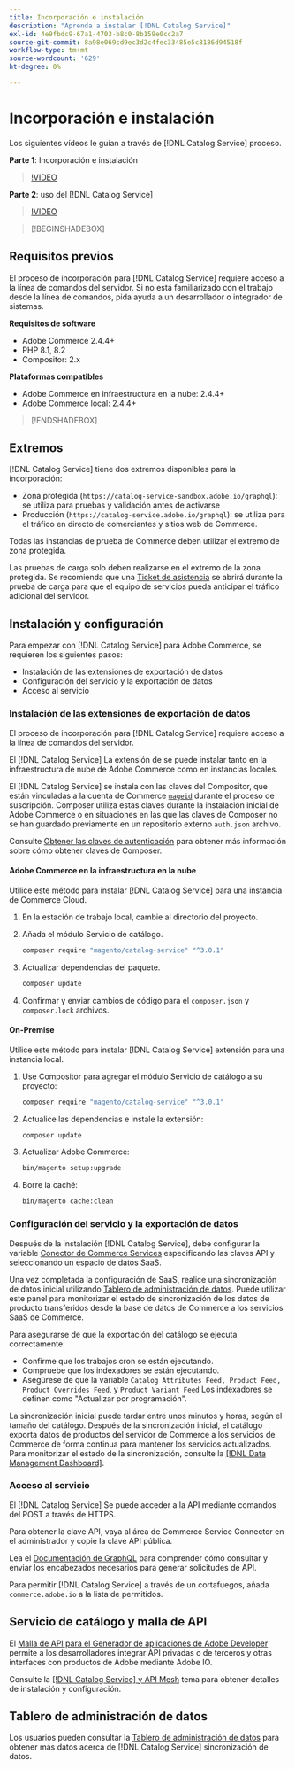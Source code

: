 ```yaml
---
title: Incorporación e instalación
description: "Aprenda a instalar [!DNL Catalog Service]"
exl-id: 4e9fbdc9-67a1-4703-b8c0-8b159e0cc2a7
source-git-commit: 8a98e069cd9ec3d2c4fec33485e5c8186d94518f
workflow-type: tm+mt
source-wordcount: '629'
ht-degree: 0%

---
```


# Incorporación e instalación

Los siguientes vídeos le guían a través de [!DNL Catalog Service] proceso.

**Parte 1**: Incorporación e instalación

>[!VIDEO](https://video.tv.adobe.com/v/3415599)

**Parte 2**: uso del [!DNL Catalog Service]

>[!VIDEO](https://video.tv.adobe.com/v/3415600)

>[!BEGINSHADEBOX]

## Requisitos previos

El proceso de incorporación para [!DNL Catalog Service] requiere acceso a la línea de comandos del servidor. Si no está familiarizado con el trabajo desde la línea de comandos, pida ayuda a un desarrollador o integrador de sistemas.

**Requisitos de software**

- Adobe Commerce 2.4.4+
- PHP 8.1, 8.2
- Compositor: 2.x

**Plataformas compatibles**

- Adobe Commerce en infraestructura en la nube: 2.4.4+
- Adobe Commerce local: 2.4.4+

>[!ENDSHADEBOX]

## Extremos

[!DNL Catalog Service] tiene dos extremos disponibles para la incorporación:

- Zona protegida (`https://catalog-service-sandbox.adobe.io/graphql`): se utiliza para pruebas y validación antes de activarse
- Producción (`https://catalog-service.adobe.io/graphql`): se utiliza para el tráfico en directo de comerciantes y sitios web de Commerce.

Todas las instancias de prueba de Commerce deben utilizar el extremo de zona protegida.

Las pruebas de carga solo deben realizarse en el extremo de la zona protegida. Se recomienda que una [Ticket de asistencia](https://experienceleague.adobe.com/docs/commerce-knowledge-base/kb/help-center-guide/magento-help-center-user-guide.html#submit-ticket) se abrirá durante la prueba de carga para que el equipo de servicios pueda anticipar el tráfico adicional del servidor.

## Instalación y configuración

Para empezar con [!DNL Catalog Service] para Adobe Commerce, se requieren los siguientes pasos:

- Instalación de las extensiones de exportación de datos
- Configuración del servicio y la exportación de datos
- Acceso al servicio

### Instalación de las extensiones de exportación de datos

El proceso de incorporación para [!DNL Catalog Service] requiere acceso a la línea de comandos del servidor.

El [!DNL Catalog Service] La extensión de se puede instalar tanto en la infraestructura de nube de Adobe Commerce como en instancias locales.

El [!DNL Catalog Service] se instala con las claves del Compositor, que están vinculadas a la cuenta de Commerce [`mageid`](https://developer.adobe.com/commerce/marketplace/guides/sellers/profile-information/) durante el proceso de suscripción. Composer utiliza estas claves durante la instalación inicial de Adobe Commerce o en situaciones en las que las claves de Composer no se han guardado previamente en un repositorio externo `auth.json` archivo.

Consulte [Obtener las claves de autenticación](https://experienceleague.adobe.com/docs/commerce-operations/installation-guide/prerequisites/authentication-keys.html) para obtener más información sobre cómo obtener claves de Composer.

#### Adobe Commerce en la infraestructura en la nube

Utilice este método para instalar [!DNL Catalog Service] para una instancia de Commerce Cloud.

1. En la estación de trabajo local, cambie al directorio del proyecto.
1. Añada el módulo Servicio de catálogo.

   ```bash
   composer require "magento/catalog-service" "^3.0.1"
   ```

1. Actualizar dependencias del paquete.

   ```bash
   composer update
   ```

1. Confirmar y enviar cambios de código para el `composer.json` y `composer.lock` archivos.

#### On-Premise

Utilice este método para instalar [!DNL Catalog Service] extensión para una instancia local.

1. Use Compositor para agregar el módulo Servicio de catálogo a su proyecto:

   ```bash
   composer require "magento/catalog-service" "^3.0.1"
   ```

1. Actualice las dependencias e instale la extensión:

   ```bash
   composer update
   ```

1. Actualizar Adobe Commerce:

   ```bash
   bin/magento setup:upgrade
   ```

1. Borre la caché:

   ```bash
   bin/magento cache:clean
   ```

### Configuración del servicio y la exportación de datos

Después de la instalación [!DNL Catalog Service], debe configurar la variable [Conector de Commerce Services](https://experienceleague.adobe.com/docs/commerce-merchant-services/user-guides/integration-services/saas.html#apikey) especificando las claves API y seleccionando un espacio de datos SaaS.

Una vez completada la configuración de SaaS, realice una sincronización de datos inicial utilizando [Tablero de administración de datos](https://experienceleague.adobe.com/en/docs/commerce-admin/systems/data-transfer/data-dashboard). Puede utilizar este panel para monitorizar el estado de sincronización de los datos de producto transferidos desde la base de datos de Commerce a los servicios SaaS de Commerce.

Para asegurarse de que la exportación del catálogo se ejecuta correctamente:

- Confirme que los trabajos cron se están ejecutando.
- Compruebe que los indexadores se están ejecutando.
- Asegúrese de que la variable `Catalog Attributes Feed, Product Feed, Product Overrides Feed`, y `Product Variant Feed` Los indexadores se definen como &quot;Actualizar por programación&quot;.

La sincronización inicial puede tardar entre unos minutos y horas, según el tamaño del catálogo. Después de la sincronización inicial, el catálogo exporta datos de productos del servidor de Commerce a los servicios de Commerce de forma continua para mantener los servicios actualizados. Para monitorizar el estado de la sincronización, consulte la [[!DNL Data Management Dashboard]](https://experienceleague.adobe.com/docs/commerce-admin/systems/data-transfer/data-dashboard.html).

### Acceso al servicio

El [!DNL Catalog Service] Se puede acceder a la API mediante comandos del POST a través de HTTPS.

Para obtener la clave API, vaya al área de Commerce Service Connector en el administrador y copie la clave API pública.

Lea el [Documentación de GraphQL](https://developer.adobe.com/commerce/services/graphql/) para comprender cómo consultar y enviar los encabezados necesarios para generar solicitudes de API.

Para permitir [!DNL Catalog Service] a través de un cortafuegos, añada `commerce.adobe.io` a la lista de permitidos.

## Servicio de catálogo y malla de API

El [Malla de API para el Generador de aplicaciones de Adobe Developer](https://developer.adobe.com/graphql-mesh-gateway/gateway/overview/) permite a los desarrolladores integrar API privadas o de terceros y otras interfaces con productos de Adobe mediante Adobe IO.

Consulte la  [[!DNL Catalog Service] y API Mesh](mesh.md) tema para obtener detalles de instalación y configuración.

## Tablero de administración de datos

Los usuarios pueden consultar la [Tablero de administración de datos](https://experienceleague.adobe.com/docs/commerce-admin/systems/data-transfer/data-dashboard.html) para obtener más datos acerca de [!DNL Catalog Service] sincronización de datos.
